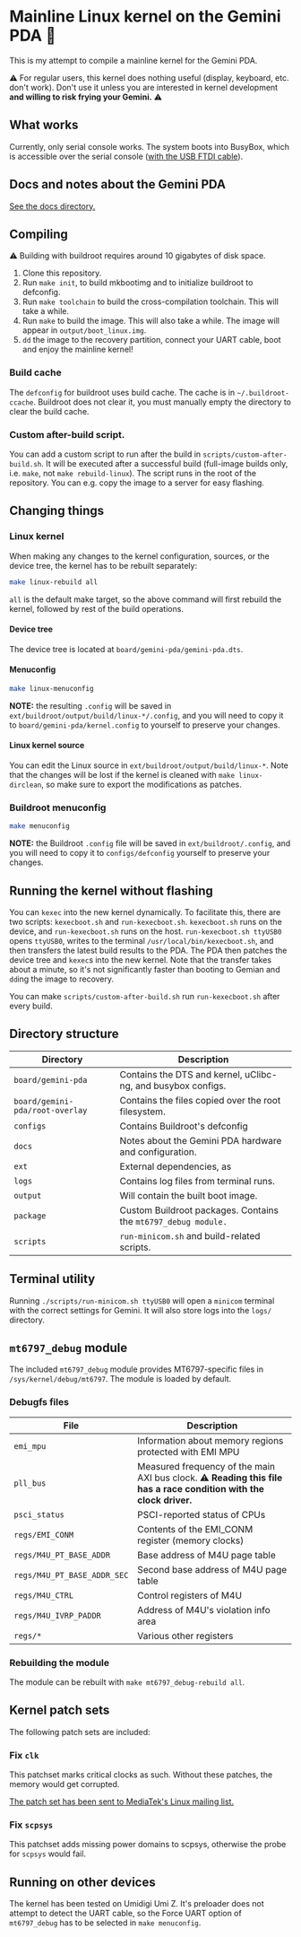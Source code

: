 # Mainline Linux kernel on the Gemini PDA :penguin:

This is my attempt to compile a mainline kernel for the Gemini PDA.

:warning: For regular users, this kernel does nothing useful (display, keyboard,
etc. don't work). Don't use it unless you are interested in kernel development
**and willing to risk frying your Gemini.** :warning:

## What works

Currently, only serial console works. The system boots into BusyBox, which is
accessible over the serial console 
([with the USB FTDI cable](http://www.omegamoon.com/blog/index.php?entry=entry180626-210224)).

## Docs and notes about the Gemini PDA

[See the docs directory.](docs/README.md)

## Compiling

:warning: Building with buildroot requires around 10 gigabytes of disk space.

1. Clone this repository.
2. Run `make init`, to build mkbootimg and to initialize buildroot to defconfig.
3. Run `make toolchain` to build the cross-compilation toolchain. This will take
   a while.
4. Run `make` to build the image. This will also take a while. The image will
   appear in `output/boot_linux.img`.
5. `dd` the image to the recovery partition, connect your UART cable, boot and
   enjoy the mainline kernel!

### Build cache

The `defconfig` for buildroot uses build cache. The cache is in
`~/.buildroot-ccache`. Buildroot does not clear it, you must manually empty
the directory to clear the build cache.

### Custom after-build script.

You can add a custom script to run after the build in 
`scripts/custom-after-build.sh`. It will be executed after a successful build
(full-image builds only, i.e. `make`, not `make rebuild-linux`). The script
runs in the root of the repository. You can e.g. copy the image to a server
for easy flashing.

## Changing things

### Linux kernel

When making any changes to the kernel configuration, sources, or the device
tree, the kernel has to be rebuilt separately: 

```bash
make linux-rebuild all
```

`all` is the default make target, so the above command will first rebuild the
kernel, followed by rest of the build operations.

#### Device tree

The device tree is located at `board/gemini-pda/gemini-pda.dts`.

#### Menuconfig

```bash
make linux-menuconfig
```

**NOTE:** the resulting `.config` will be saved in
`ext/buildroot/output/build/linux-*/.config`, and you will need to copy
it to `board/gemini-pda/kernel.config` to yourself to preserve your changes.

#### Linux kernel source

You can edit the Linux source in `ext/buildroot/output/build/linux-*`.
Note that the changes will be lost if the kernel is cleaned with
`make linux-dirclean`, so make sure to export the modifications as patches.

### Buildroot menuconfig

```bash
make menuconfig 
```

**NOTE:** the Buildroot `.config` file will be saved in `ext/buildroot/.config`,
and you will need to copy it to `configs/defconfig` yourself to preserve your
changes.

## Running the kernel without flashing

You can `kexec` into the new kernel dynamically. To facilitate this, there are
two scripts: `kexecboot.sh` and `run-kexecboot.sh`. `kexecboot.sh` runs on the
device, and `run-kexecboot.sh` runs on the host. `run-kexecboot.sh ttyUSB0`
opens `ttyUSB0`, writes to the terminal `/usr/local/bin/kexecboot.sh`, and then
transfers the latest build results to the PDA. The PDA then patches the device
tree and `kexec`s into the new kernel. Note that the transfer takes about a
minute, so it's not significantly faster than booting to Gemian and `dd`ing the
image to recovery.

You can make `scripts/custom-after-build.sh` run `run-kexecboot.sh` after every
build.

## Directory structure

| Directory                       | Description                                                    |
| ------------------------------- | -------------------------------------------------------------- |
| `board/gemini-pda`              | Contains the DTS and kernel, uClibc-ng, and busybox configs.   |
| `board/gemini-pda/root-overlay` | Contains the files copied over the root filesystem.            |
| `configs`                       | Contains Buildroot's defconfig                                 |
| `docs`                          | Notes about the Gemini PDA hardware and configuration.         |
| `ext`                           | External dependencies, as                                      |
| `logs`                          | Contains log files from terminal runs.                         |
| `output`                        | Will contain the built boot image.                             |
| `package`                       | Custom Buildroot packages. Contains the `mt6797_debug module.` |
| `scripts`                       | `run-minicom.sh` and build-related scripts.                    |

## Terminal utility

Running `./scripts/run-minicom.sh ttyUSB0` will open a `minicom` terminal with
the correct settings for Gemini. It will also store logs into the `logs/`
directory.

## `mt6797_debug` module

The included `mt6797_debug` module provides MT6797-specific files in
`/sys/kernel/debug/mt6797`. The module is loaded by default.

### Debugfs files

| File                        | Description                                                                                                               |
| --------------------------- | ------------------------------------------------------------------------------------------------------------------------- |
| `emi_mpu`                   | Information about memory regions protected with EMI MPU                                                                   |
| `pll_bus`                   | Measured frequency of the main AXI bus clock. :warning: **Reading this file has a race condition with the clock driver.** |
| `psci_status`               | PSCI-reported status of CPUs                                                                                              |
| `regs/EMI_CONM`             | Contents of the EMI_CONM register (memory clocks)                                                                         |
| `regs/M4U_PT_BASE_ADDR`     | Base address of M4U page table                                                                                            |
| `regs/M4U_PT_BASE_ADDR_SEC` | Second base address of M4U page table                                                                                     |
| `regs/M4U_CTRL`             | Control registers of M4U                                                                                                  |
| `regs/M4U_IVRP_PADDR`       | Address of M4U's violation info area                                                                                      |
| `regs/*`                    | Various other registers                                                                                                   |

### Rebuilding the module

The module can be rebuilt with `make mt6797_debug-rebuild all`.

## Kernel patch sets

The following patch sets are included:

### Fix `clk`

This patchset marks critical clocks as such. Without these patches, the memory
would get corrupted.

[The patch set has been sent to MediaTek's Linux mailing list.](http://lists.infradead.org/pipermail/linux-mediatek/2018-August/014824.html)

### Fix `scpsys`

This patchset adds missing power domains to scpsys, otherwise the probe for
`scpsys` would fail.

## Running on other devices

The kernel has been tested on Umidigi Umi Z. It's preloader does not attempt to
detect the UART cable, so the Force UART option of `mt6797_debug` has to be
selected in `make menuconfig`.

